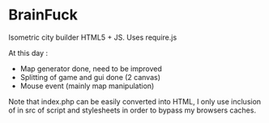 BrainFuck
=========
Isometric city builder HTML5 + JS.
Uses require.js

At this day :
  - Map generator done, need to be improved
  - Splitting of game and gui done (2 canvas)
  - Mouse event (mainly map manipulation)

Note that index.php can be easily converted into HTML, I only use inclusion of <?php echo date(); ?> in src of script and stylesheets in order to bypass my browsers caches.
